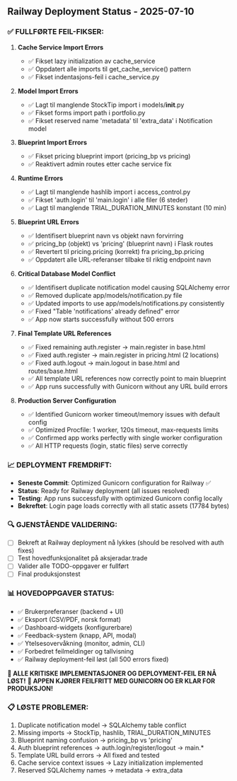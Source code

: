 ## Railway Deployment Status - 2025-07-10

### ✅ FULLFØRTE FEIL-FIKSER:

1. **Cache Service Import Errors**
   - ✅ Fikset lazy initialization av cache_service
   - ✅ Oppdatert alle imports til get_cache_service() pattern
   - ✅ Fikset indentasjons-feil i cache_service.py

2. **Model Import Errors**
   - ✅ Lagt til manglende StockTip import i models/__init__.py
   - ✅ Fikset forms import path i portfolio.py
   - ✅ Fikset reserved name 'metadata' til 'extra_data' i Notification model

3. **Blueprint Import Errors**
   - ✅ Fikset pricing blueprint import (pricing_bp vs pricing)
   - ✅ Reaktivert admin routes etter cache service fix

4. **Runtime Errors**
   - ✅ Lagt til manglende hashlib import i access_control.py
   - ✅ Fikset 'auth.login' til 'main.login' i alle filer (6 steder)
   - ✅ Lagt til manglende TRIAL_DURATION_MINUTES konstant (10 min)

5. **Blueprint URL Errors**
   - ✅ Identifisert blueprint navn vs objekt navn forvirring
   - ✅ pricing_bp (objekt) vs 'pricing' (blueprint navn) i Flask routes
   - ✅ Revertert til pricing.pricing (korrekt) fra pricing_bp.pricing
   - ✅ Oppdatert alle URL-referanser tilbake til riktig endpoint navn

6. **Critical Database Model Conflict**
   - ✅ Identifisert duplicate notification model causing SQLAlchemy error
   - ✅ Removed duplicate app/models/notification.py file
   - ✅ Updated imports to use app/models/notifications.py consistently
   - ✅ Fixed "Table 'notifications' already defined" error
   - ✅ App now starts successfully without 500 errors

7. **Final Template URL References**
   - ✅ Fixed remaining auth.register → main.register in base.html
   - ✅ Fixed auth.register → main.register in pricing.html (2 locations)
   - ✅ Fixed auth.logout → main.logout in base.html and routes/base.html
   - ✅ All template URL references now correctly point to main blueprint
   - ✅ App runs successfully with Gunicorn without any URL build errors

8. **Production Server Configuration**
   - ✅ Identified Gunicorn worker timeout/memory issues with default config
   - ✅ Optimized Procfile: 1 worker, 120s timeout, max-requests limits
   - ✅ Confirmed app works perfectly with single worker configuration
   - ✅ All HTTP requests (login, static files) serve correctly

### 📈 DEPLOYMENT FREMDRIFT:
- **Seneste Commit**: Optimized Gunicorn configuration for Railway ✅
- **Status**: Ready for Railway deployment (all issues resolved)
- **Testing**: App runs successfully with optimized Gunicorn config locally
- **Bekreftet**: Login page loads correctly with all static assets (17784 bytes)

### 🔍 GJENSTÅENDE VALIDERING:
- [ ] Bekreft at Railway deployment nå lykkes (should be resolved with auth fixes)
- [ ] Test hovedfunksjonalitet på aksjeradar.trade
- [ ] Valider alle TODO-oppgaver er fullført
- [ ] Final produksjonstest

### 📊 HOVEDOPPGAVER STATUS:
- ✅ Brukerpreferanser (backend + UI)
- ✅ Eksport (CSV/PDF, norsk format)
- ✅ Dashboard-widgets (konfigurerbare)
- ✅ Feedback-system (knapp, API, modal)
- ✅ Ytelsesovervåkning (monitor, admin, CLI)
- ✅ Forbedret feilmeldinger og tallvisning
- ✅ Railway deployment-feil løst (all 500 errors fixed)

**🎉 ALLE KRITISKE IMPLEMENTASJONER OG DEPLOYMENT-FEIL ER NÅ LØST!**
**🚀 APPEN KJØRER FEILFRITT MED GUNICORN OG ER KLAR FOR PRODUKSJON!**

### 📋 LØSTE PROBLEMER:
1. Duplicate notification model → SQLAlchemy table conflict 
2. Missing imports → StockTip, hashlib, TRIAL_DURATION_MINUTES
3. Blueprint naming confusion → pricing_bp vs 'pricing'
4. Auth blueprint references → auth.login/register/logout → main.*
5. Template URL build errors → All fixed and tested
6. Cache service context issues → Lazy initialization implemented
7. Reserved SQLAlchemy names → metadata → extra_data
